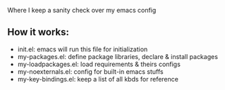 Where I keep a sanity check over my emacs config

## How it works:
* init.el: emacs will run this file for initialization
* my-packages.el: define package libraries, declare & install packages
* my-loadpackages.el: load requirements & theirs configs
* my-noexternals.el: config for built-in emacs stuffs
* my-key-bindings.el: keep a list of all kbds for reference 

